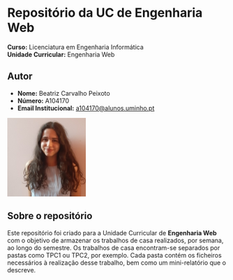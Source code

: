 # Repositório da UC de Engenharia Web

**Curso:** Licenciatura em Engenharia Informática  
**Unidade Curricular:** Engenharia Web

## Autor

- **Nome:** Beatriz Carvalho Peixoto
- **Número:** A104170  
- **Email Institucional:** a104170@alunos.uminho.pt

![Fotografia de identificação](foto_identificacao.png)

## Sobre o repositório

Este repositório foi criado para a Unidade Curricular de **Engenharia Web** com o objetivo de armazenar os trabalhos de casa realizados, por semana, ao longo do semestre. Os trabalhos de casa encontram-se separados por pastas como TPC1 ou TPC2, por exemplo. Cada pasta contém os ficheiros necessários à realização desse trabalho, bem como um mini-relatório que o descreve.   